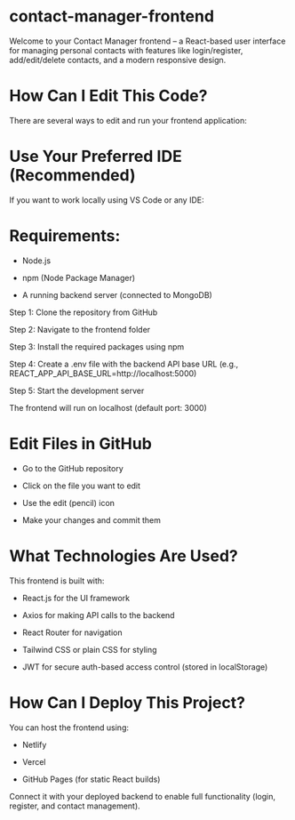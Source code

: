 # contact-manager-frontend
Welcome to your Contact Manager frontend – a React-based user interface for managing personal contacts with features like login/register, add/edit/delete contacts, and a modern responsive design.

# How Can I Edit This Code?
There are several ways to edit and run your frontend application:

# Use Your Preferred IDE (Recommended)
If you want to work locally using VS Code or any IDE:

# Requirements:

- Node.js

- npm (Node Package Manager)

- A running backend server (connected to MongoDB)

Step 1: Clone the repository from GitHub

Step 2: Navigate to the frontend folder

Step 3: Install the required packages using npm

Step 4: Create a .env file with the backend API base URL (e.g., REACT_APP_API_BASE_URL=http://localhost:5000)

Step 5: Start the development server

The frontend will run on localhost (default port: 3000)

# Edit Files in GitHub

- Go to the GitHub repository

- Click on the file you want to edit

- Use the edit (pencil) icon

- Make your changes and commit them

# What Technologies Are Used?
This frontend is built with:

- React.js for the UI framework

- Axios for making API calls to the backend

- React Router for navigation

- Tailwind CSS or plain CSS for styling

- JWT for secure auth-based access control (stored in localStorage)

# How Can I Deploy This Project?
You can host the frontend using:

- Netlify

- Vercel

- GitHub Pages (for static React builds)

Connect it with your deployed backend to enable full functionality (login, register, and contact management).

